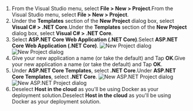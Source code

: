 1. <span data-ttu-id="d0b91-101">From the Visual Studio menu, select **File > New > Project**.</span><span class="sxs-lookup"><span data-stu-id="d0b91-101">From the Visual Studio menu, select **File > New > Project**.</span></span> 
2. <span data-ttu-id="d0b91-102">Under the **Templates** section of the **New Project** dialog box, select **Visual C# > .NET Core**.</span><span class="sxs-lookup"><span data-stu-id="d0b91-102">Under the **Templates** section of the **New Project** dialog box, select **Visual C# > .NET Core**.</span></span>
3. <span data-ttu-id="d0b91-103">Select **ASP.NET Core Web Application (.NET Core)**.</span><span class="sxs-lookup"><span data-stu-id="d0b91-103">Select **ASP.NET Core Web Application (.NET Core)**.</span></span>
    <span data-ttu-id="d0b91-104">![New Project dialog](https://docstestmedia1.blob.core.windows.net/azure-media/includes/media/vs-docker-create-aspnetcore-app/create-new-project.png)</span><span class="sxs-lookup"><span data-stu-id="d0b91-104">![New Project dialog](https://docstestmedia1.blob.core.windows.net/azure-media/includes/media/vs-docker-create-aspnetcore-app/create-new-project.png)</span></span>
4. <span data-ttu-id="d0b91-105">Give your new application a name (or take the default) and Tap **OK**.</span><span class="sxs-lookup"><span data-stu-id="d0b91-105">Give your new application a name (or take the default) and Tap **OK**.</span></span>  
5. <span data-ttu-id="d0b91-106">Under **ASP.NET Core Templates**, select **.NET Core**.</span><span class="sxs-lookup"><span data-stu-id="d0b91-106">Under **ASP.NET Core Templates**, select **.NET Core**.</span></span>
    <span data-ttu-id="d0b91-107">![New ASP.NET Project dialog](https://docstestmedia1.blob.core.windows.net/azure-media/includes/media/vs-docker-create-aspnetcore-app/aspnet-core-template.png)</span><span class="sxs-lookup"><span data-stu-id="d0b91-107">![New ASP.NET Project dialog](https://docstestmedia1.blob.core.windows.net/azure-media/includes/media/vs-docker-create-aspnetcore-app/aspnet-core-template.png)</span></span>
6. <span data-ttu-id="d0b91-108">Deselect **Host in the cloud** as you'll be using Docker as your deployment solution.</span><span class="sxs-lookup"><span data-stu-id="d0b91-108">Deselect **Host in the cloud** as you'll be using Docker as your deployment solution.</span></span>



